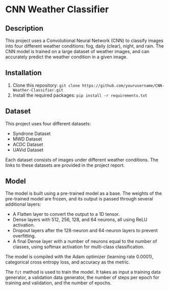 # CNN Weather Classifier

## Description
This project uses a Convolutional Neural Network (CNN) to classify images into four different weather conditions: fog, daily (clear), night, and rain. The CNN model is trained on a large dataset of weather images, and can accurately predict the weather condition in a given image.

## Installation
1. Clone this repository: `git clone https://github.com/yourusername/CNN-Weather-Classifier.git`
2. Install the required packages: `pip install -r requirements.txt`

## Dataset
This project uses four different datasets:
- Syndrone Dataset
- MWD Dataset
- ACDC Dataset
- UAVid Dataset

Each dataset consists of images under different weather conditions. The links to these datasets are provided in the project report.

## Model
The model is built using a pre-trained model as a base. The weights of the pre-trained model are frozen, and its output is passed through several additional layers:

- A Flatten layer to convert the output to a 1D tensor.
- Dense layers with 512, 256, 128, and 64 neurons, all using ReLU activation.
- Dropout layers after the 128-neuron and 64-neuron layers to prevent overfitting.
- A final Dense layer with a number of neurons equal to the number of classes, using softmax activation for multi-class classification.

The model is compiled with the Adam optimizer (learning rate 0.0001), categorical cross entropy loss, and accuracy as the metric.

The `fit` method is used to train the model. It takes as input a training data generator, a validation data generator, the number of steps per epoch for training and validation, and the number of epochs.
